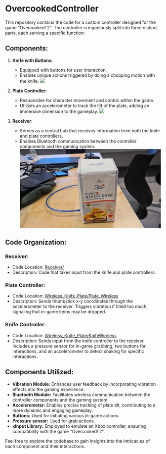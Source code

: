 # OvercookedController

This repository contains the code for a custom controller designed for the game "Overcooked! 2". The controller is ingeniously split into three distinct parts, each serving a specific function:

## Components:

1. **Knife with Buttons:**
   - Equipped with buttons for user interaction.
   - Enables unique actions triggered by doing a chopping motion with the knife.
     ![](https://github.com/eske4/OvercookedController/blob/main/images/knife.gif)

2. **Plate Controller:**
   - Responsible for character movement and control within the game.
   - Utilizes an accelerometer to track the tilt of the plate, adding an immersive dimension to the gameplay.
     ![](https://github.com/eske4/OvercookedController/blob/main/images/plate.gif)

3. **Receiver:**
   - Serves as a central hub that receives information from both the knife and plate controllers.
   - Enables Bluetooth communication between the controller components and the gaming system.
     ![](https://github.com/eske4/OvercookedController/blob/main/images/Sugar.jpg)

## Code Organization:

### Receiver:
   - Code Location: [Receiver/](Receiver/)
   - Description: Code that takes input from the knife and plate controllers.

### Plate Controller:
   - Code Location: [Wireless_Knife_Plate/Plate_Wireless](Wireless_Knife_Plate/Plate_Wireless)
   - Description: Sends thumbstick x-y coordinates through the accelerometer to the receiver. Triggers vibration if tilted too much, signaling that in-game items may be dropped.
### Knife Controller:
   - Code Location: [Wireless_Knife_Plate/KnifeWireless](Wireless_Knife_Plate/KnifeWireless)
   - Description: Sends input from the knife controller to the receiver. Includes a pressure sensor for in-game grabbing, two buttons for interactions, and an accelerometer to detect shaking for specific interactions.

## Components Utilized:

- **Vibration Module:** Enhances user feedback by incorporating vibration effects into the gaming experience.
- **Bluetooth Module:** Facilitates wireless communication between the controller components and the gaming system.
- **Accelerometer:** Enables precise tracking of plate tilt, contributing to a more dynamic and engaging gameplay.
- **Buttons:** Used for initiating various in-game actions.
- **Pressure sensor:** Used for grab actions.
- **xInput Library:** Employed to emulate an Xbox controller, ensuring compatibility with the game "Overcooked! 2".

Feel free to explore the codebase to gain insights into the intricacies of each component and their interactions.
